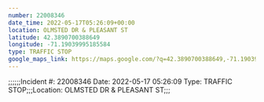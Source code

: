 ```yaml
---
number: 22008346
date_time: 2022-05-17T05:26:09+00:00
location: OLMSTED DR & PLEASANT ST
latitude: 42.3890700388649
longitude: -71.19039995185584
type: TRAFFIC STOP
google_maps_link: https://maps.google.com/?q=42.3890700388649,-71.19039995185584
---
```


;;;;;;Incident #: 22008346  Date: 2022-05-17 05:26:09   Type: TRAFFIC STOP;;;Location: OLMSTED DR & PLEASANT ST;;;
